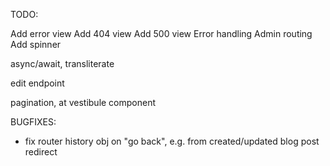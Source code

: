 TODO:

Add error view
Add 404 view
Add 500 view
Error handling 
Admin routing
Add spinner

async/await, transliterate

edit endpoint

pagination, at vestibule component


BUGFIXES:
- fix router history obj on "go back", e.g. from created/updated blog post redirect